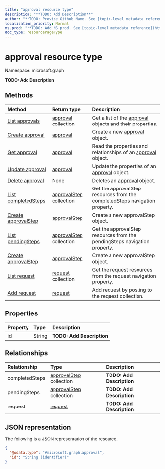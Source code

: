 ```yaml
---
title: "approval resource type"
description: "**TODO: Add Description**"
author: "**TODO: Provide Github Name. See [topic-level metadata reference](https://msgo.azurewebsites.net/add/document/guidelines/metadata.html#topic-level-metadata)**"
localization_priority: Normal
ms.prod: "**TODO: Add MS prod. See [topic-level metadata reference](https://msgo.azurewebsites.net/add/document/guidelines/metadata.html#topic-level-metadata)**"
doc_type: resourcePageType
---
```


# approval resource type

Namespace: microsoft.graph

**TODO: Add Description**

## Methods
|Method|Return type|Description|
|:---|:---|:---|
|[List approvals](../api/approval-list.md)|[approval](../resources/approval.md) collection|Get a list of the [approval](../resources/approval.md) objects and their properties.|
|[Create approval](../api/approval-create.md)|[approval](../resources/approval.md)|Create a new [approval](../resources/approval.md) object.|
|[Get approval](../api/approval-get.md)|[approval](../resources/approval.md)|Read the properties and relationships of an [approval](../resources/approval.md) object.|
|[Update approval](../api/approval-update.md)|[approval](../resources/approval.md)|Update the properties of an [approval](../resources/approval.md) object.|
|[Delete approval](../api/approval-delete.md)|None|Deletes an [approval](../resources/approval.md) object.|
|[List completedSteps](../api/approval-list-completedsteps.md)|[approvalStep](../resources/approvalstep.md) collection|Get the approvalStep resources from the completedSteps navigation property.|
|[Create approvalStep](../api/approval-post-completedsteps.md)|[approvalStep](../resources/approvalstep.md)|Create a new approvalStep object.|
|[List pendingSteps](../api/approval-list-pendingsteps.md)|[approvalStep](../resources/approvalstep.md) collection|Get the approvalStep resources from the pendingSteps navigation property.|
|[Create approvalStep](../api/approval-post-pendingsteps.md)|[approvalStep](../resources/approvalstep.md)|Create a new approvalStep object.|
|[List request](../api/approval-list-request.md)|[request](../resources/request.md) collection|Get the request resources from the request navigation property.|
|[Add request](../api/approval-post-request.md)|[request](../resources/request.md)|Add request by posting to the request collection.|

## Properties
|Property|Type|Description|
|:---|:---|:---|
|id|String|**TODO: Add Description**|

## Relationships
|Relationship|Type|Description|
|:---|:---|:---|
|completedSteps|[approvalStep](../resources/approvalstep.md) collection|**TODO: Add Description**|
|pendingSteps|[approvalStep](../resources/approvalstep.md) collection|**TODO: Add Description**|
|request|[request](../resources/request.md)|**TODO: Add Description**|

## JSON representation
The following is a JSON representation of the resource.
<!-- {
  "blockType": "resource",
  "keyProperty": "id",
  "@odata.type": "microsoft.graph.approval",
  "baseType": "",
  "openType": false
}
-->
``` json
{
  "@odata.type": "#microsoft.graph.approval",
  "id": "String (identifier)"
}
```

